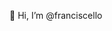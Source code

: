 👋 Hi, I’m @franciscello

<!---
franciscello/franciscello is a ✨ special ✨ repository because its `README.md` (this file) appears on your GitHub profile.
You can click the Preview link to take a look at your changes.
--->
